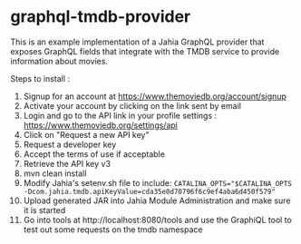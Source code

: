 # graphql-tmdb-provider

This is an example implementation of a Jahia GraphQL provider that exposes GraphQL fields that integrate with the TMDB 
service to provide information about movies.

Steps to install : 

1. Signup for an account at https://www.themoviedb.org/account/signup
2. Activate your account by clicking on the link sent by email
3. Login and go to the API link in your profile settings : https://www.themoviedb.org/settings/api
4. Click on "Request a new API key"
5. Request a developer key
6. Accept the terms of use if acceptable
7. Retrieve the API key v3
5. mvn clean install
6. Modify Jahia's setenv.sh file to include:
   `CATALINA_OPTS="$CATALINA_OPTS -Dcom.jahia.tmdb.apiKeyValue=cda35e0d70796f6c9ef4aba6d450f579"`
6. Upload generated JAR into Jahia Module Administration and make sure it is started
7. Go into tools at http://localhost:8080/tools and use the GraphiQL tool to test out some requests on the tmdb namespace

